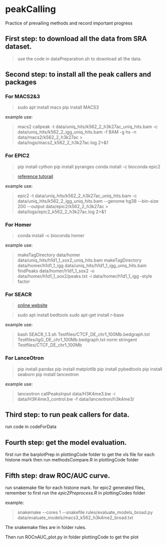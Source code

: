 # peakCalling
Practice of prevailing methods and record important progress

## First step: to download all the data from SRA dataset.

>use the code in dataPreparation.sh to download all the data.

## Second step: to install all the peak callers and packages

### For MACS2&3


>sudo apt install macs
>pip install MACS3


example use:
> macs2 callpeak -t data/uniq_hits/k562_2_h3k27ac_uniq_hits.bam -c data/uniq_hits/k562_2_igg_uniq_hits.bam -f BAM -g hs -n data/macs2/k562_2_h3k27ac > data/logs/macs2_k562_2_h3k27ac.log 2>&1

### For EPIC2


>pip install cython
>pip install pyranges
>conda install -c bioconda epic2


> [reference tutorail](https://github.com/biocore-ntnu/epic2)

example use:
>epic2 -t data/uniq_hits/k562_2_h3k27ac_uniq_hits.bam -c data/uniq_hits/k562_2_igg_uniq_hits.bam --genome hg38 --bin-size 200 --output data/epic2/k562_2_h3k27ac > data/logs/epic2_k562_2_h3k27ac.log 2>&1

### For Homer


>conda install -c bioconda homer

example use:
>makeTagDirectory data/homer data/uniq_hits/h1d1_1_sox2_uniq_hits.bam
>makeTagDirectory data/homer/h1d1_1_igg data/uniq_hits/h1d1_1_igg_uniq_hits.bam
>findPeaks data/homer/h1d1_1_sox2 -o data/homer/h1d1_1_sox2/peaks.txt -i data/homer/h1d1_1_igg -style factor

### For SEACR

> [online website](https://seacr.fredhutch.org/)


>sudo apt install bedtools
>sudo apt-get install r-base


example use:
>bash SEACR_1.3.sh Testfiles/CTCF_DE_chr1_100Mb.bedgraph.txt Testfiles/IgG_DE_chr1_100Mb.bedgraph.txt norm stringent Testfiles/CTCF_DE_chr1_100Mb


### For LanceOtron


>pip install pandas
>pip install matplotlib
>pip install pybedtools
>pip install seaborn
>pip install lanceotron


example use:
>lanceotron callPeaksInput data/H3K4me3.bw -i data/H3K4me3_control.bw -f data/lanceotron/h3k4me3/


## Third step: to run peak callers for data.

run code in codeForData

## Fourth step: get the model evaluation.

first run the barplotPrep in plottingCode folder to get the xls file for each histone mark
then run methodsCompare.R in plottingCode folder

## Fifth step: draw ROC/AUC curve.

run snakemake file for each histone mark.
for epic2 generated files, remember to first run the *epic2Preprocess.R* in plottingCodes folder

example:
>snakemake --cores 1 --snakefile rules/evaluate_models_broad.py data/evaluate_models/macs3_k562_h3k4me2_broad.txt

The snakemake files are in folder rules.

Then run ROCnAUC_plot.py in folder plottingCode to get the plot 
